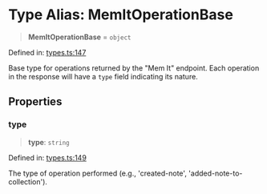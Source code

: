 # Type Alias: MemItOperationBase

> **MemItOperationBase** = `object`

Defined in: [types.ts:147](https://github.com/CuriouslyCory/memai-sdk/blob/901eea5e37c1f7d41b2990f0fff59ade65993843/src/types.ts#L147)

Base type for operations returned by the "Mem It" endpoint.
Each operation in the response will have a `type` field indicating its nature.

## Properties

### type

> **type**: `string`

Defined in: [types.ts:149](https://github.com/CuriouslyCory/memai-sdk/blob/901eea5e37c1f7d41b2990f0fff59ade65993843/src/types.ts#L149)

The type of operation performed (e.g., 'created-note', 'added-note-to-collection').

